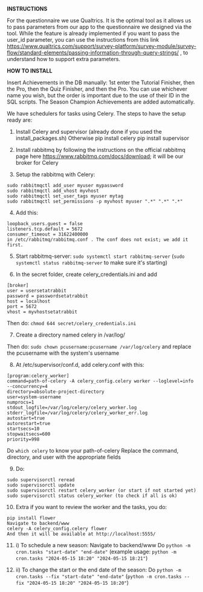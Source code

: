 **INSTRUCTIONS**

For the questionnaire we use Qualtrics. It is the optimal tool as it allows us to pass parameters from our app to the questionnaire we designed via the tool. While the feature is already implemented if you want to pass the user_id parameter, you can use the instructions from this link https://www.qualtrics.com/support/survey-platform/survey-module/survey-flow/standard-elements/passing-information-through-query-strings/ , to understand how to support extra parameters.

**HOW TO INSTALL**

Insert Achievements in the DB manually: 1st enter the Tutorial Finisher, then the Pro, then the Quiz Finisher, and then the Pro. You can use whichever name you wish, but the order is important due to the use of their ID in the SQL scripts. The Season Champion Achievements are added automatically.

We have schedulers for tasks using Celery. The steps to have the setup ready are:

1) Install Celery and supervisor (already done if you used the install_packages.sh) Otherwise pip install celery
pip install supervisor

2) Install rabbitmq by following the instructions on the official rabbitmq page here https://www.rabbitmq.com/docs/download; it will be our broker for Celery

3) Setup the rabbitmq with Celery: 
```
sudo rabbitmqctl add_user myuser mypassword
sudo rabbitmqctl add_vhost myvhost
sudo rabbitmqctl set_user_tags myuser mytag
sudo rabbitmqctl set_permissions -p myvhost myuser ".*" ".*" ".*"
```

4) Add this: 
```
loopback_users.guest = false
listeners.tcp.default = 5672
consumer_timeout = 31622400000
in /etc/rabbitmq/rabbitmq.conf . The conf does not exist; we add it first.
```

5) Start rabbitmq-server: ``sudo systemctl start rabbitmq-server`` (``sudo systemctl status rabbitmq-server`` to make sure it's starting)

6) In the secret folder, create celery_credentials.ini and add 
```
[broker]
user = usersetatrabbit
password = passwordsetatrabbit
host = localhost
port = 5672
vhost = myvhostsetatrabbit
```

Then do: ``chmod 644 secret/celery_credentials.ini``

7) Create a directory named celery in /var/log/

Then do: ``sudo chown pcusername:pcusername /var/log/celery`` and replace the pcusername with the system's username

8) At /etc/supervisor/conf.d, add celery.conf with this: 
```
[program:celery_worker]
command=path-of-celery -A celery_config.celery worker --loglevel=info --concurrency=4
directory=absolute-project-directory
user=system-username
numprocs=1
stdout_logfile=/var/log/celery/celery_worker.log
stderr_logfile=/var/log/celery/celery_worker_err.log
autostart=true
autorestart=true
startsecs=10
stopwaitsecs=600
priority=998
```
Do ``which celery`` to know your path-of-celery
Replace the command, directory, and user with the appropriate fields

9) Do:
```
sudo supervisorctl reread
sudo supervisorctl update
sudo supervisorctl restart celery_worker (or start if not started yet)
sudo supervisorctl status celery_worker (to check if all is ok)
```

10) Extra if you want to review the worker and the tasks, you do:
```
pip install flower
Navigate to backend/www
celery -A celery_config.celery flower
And then it will be available at http://localhost:5555/
```

11) i) To schedule a new season:
Navigate to backend/www
Do ``python -m cron.tasks "start-date" "end-date"`` (example usage: ``python -m cron.tasks "2024-05-15 18:20" "2024-05-15 18:21"``)

11) ii) To change the start or the end date of the season:
Do ``python -m cron.tasks --fix "start-date" "end-date"`` (``python -m cron.tasks --fix "2024-05-15 18:20" "2024-05-15 18:20"``)
